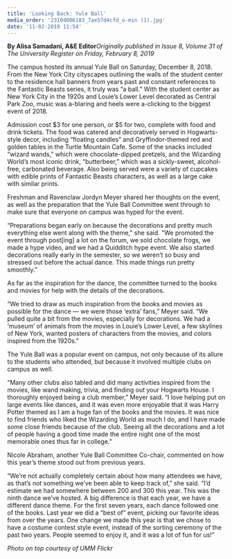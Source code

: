 ```yaml
---
title: 'Looking Back: Yule Ball'
media_order: '23104006183_7ae57d4cfd_o-min (1).jpg'
date: '11-02-2019 11:54'
---
```


**By Alisa Samadani, A&E Editor**_Originally published in Issue 8, Volume 31 of The University Register on Friday, February 8, 2019_

The campus hosted its annual Yule Ball on Saturday, December 8, 2018. From the New York City cityscapes outlining the walls of the student center to the residence hall banners from years past and constant references to the Fantastic Beasts series, it truly was “a ball.” With the student center as New York City in the 1920s and Louie’s Lower Level decorated as Central Park Zoo, music was a-blaring and heels were a-clicking to the biggest event of 2018. 

Admission cost $3 for one person, or $5 for two, complete with food and drink tickets. The food was catered and decoratively served in Hogwarts-style decor, including “floating candles” and Gryffindor-themed red and golden tables in the Turtle Mountain Cafe. Some of the snacks included “wizard wands,” which were chocolate-dipped pretzels, and the Wizarding World’s most iconic drink, “butterbeer,” which was a sickly-sweet, alcohol-free, carbonated beverage. Also being served were a variety of cupcakes with edible prints of Fantastic Beasts characters, as well as a large cake with similar prints. 

Freshman and Ravenclaw Jordyn Meyer shared her thoughts on the event, as well as the preparation that the Yule Ball Committee went through to make sure that everyone on campus was hyped for the event. 

“Preparations began early on because the decorations and pretty much everything else went along with the theme," she said. "We promoted the event through post[ing] a lot on the forum, we sold chocolate frogs, we made a hype video, and we had a Quidditch hype event. We also started decorations really early in the semester, so we weren’t so busy and stressed out before the actual dance. This made things run pretty smoothly.”

As far as the inspiration for the dance, the committee turned to the books and movies for help with the details of the decorations.

“We tried to draw as much inspiration from the books and movies as possible for the dance — we were those ‘extra’ fans,” Meyer said. “We pulled quite a bit from the movies, especially for decorations. We had a ‘museum’ of animals from the movies in Louie’s Lower Level, a few skylines of New York, wanted posters of characters from the movies, and colors inspired from the 1920s.”

The Yule Ball was a popular event on campus, not only because of its allure to the students who attended, but because it involved multiple clubs on campus as well.

“Many other clubs also tabled and did many activities inspired from the movies, like wand making, trivia, and finding out your Hogwarts House. I thoroughly enjoyed being a club member,” Meyer said. “I love helping put on large events like dances, and it was even more enjoyable that it was Harry Potter themed as I am a huge fan of the books and the movies. It was nice to find friends who liked the Wizarding World as much I do, and I have made some close friends because of the club. Seeing all the decorations and a lot of people having a good time made the entire night one of the most memorable ones thus far in college.” 

Nicole Abraham, another Yule Ball Committee Co-chair, commented on how this year’s theme stood out from previous years. 

“We’re not actually completely certain about how many attendees we have, as that’s not something we’ve been able to keep track of,” she said. “I’d estimate we had somewhere between 200 and 300 this year. This was the ninth dance we’ve hosted. A big difference is that each year, we have a different dance theme. For the first seven years, each dance followed one of the books. Last year we did a “best of” event, picking our favorite ideas from over the years. One change we made this year is that we chose to have a costume contest style event, instead of the sorting ceremony of the past two years. People seemed to enjoy it, and it was a lot of fun for us!”

_Photo on top courtesy of UMM Flickr_
